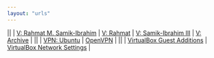 ```yaml
---
layout: "urls"
---
```


||
| [V: Rahmat M. Samik-Ibrahim](https://rahmatm.samik-ibrahim.vlsm.org/) | [V: Rahmat](https://rahmat.vlsm.org) | [V: Samik-Ibrahim III](http://samikibrahim3.vlsm.org/) | [V: Archive](https://rms46.vlsm.org/) |
||
| [VPN: Ubuntu](https://www.digitalocean.com/community/tutorials/how-to-set-up-and-configure-an-openvpn-server-on-ubuntu-20-04) | [OpenVPN](http://onnocenter.or.id/wiki/index.php/OpenVPN) | 
||
| [VirtualBox Guest Additions](https://www.linuxbabe.com/desktop-linux/how-to-install-virtualbox-guest-additions-on-debian-step-by-step) | [VirtualBox Network Settings](https://www.nakivo.com/blog/virtualbox-network-setting-guide/) |
